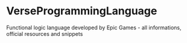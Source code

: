# VerseProgrammingLanguage
Functional logic language developed by Epic Games - all informations, official resources and snippets
